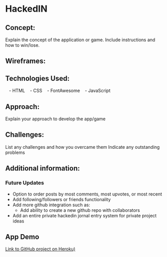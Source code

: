# HackedIN

## Concept: 
Explain the concept of the application or game. Include instructions and how to win/lose.

## Wireframes:

## Technologies Used:
    - HTML
    - CSS 
    - FontAwesome 
    - JavaScript

## Approach: 
Explain your approach to develop the app/game

## Challenges: 
List any challenges and how you overcame them
Indicate any outstanding problems

## Additional information:
### Future Updates
- Option to order posts by most comments, most upvotes, or most recent
- Add following/followers or friends functionality
- Add more github integration such as:
  - Add ability to create a new github repo with collaborators
- Add an entire private hackedin jornal entry system for private project ideas

## App Demo 
[Link to GitHub project on Heroku)](https://agile-meadow-31332.herokuapp.com/)